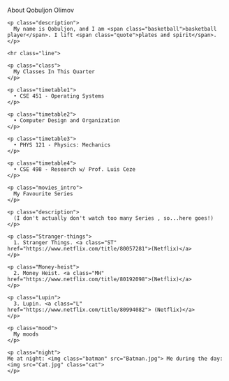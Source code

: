 <!DOCTYPE html>
<html>
  <head>
    <link rel="stylesheet" href="Websitecss.css">
   
  </head>
  <body>
    <p class="name">
      About Qobuljon Olimov
    </p>

    <p class="description">
      My name is Qobuljon, and I am <span class="basketball">basketball player</span>. I lift <span class="quote">plates and spirit</span>.
    </p>
    
    <hr class="line">

    <p class="class">
      My Classes In This Quarter
    </p>

    <p class="timetable1">
      • CSE 451 - Operating Systems
    </p>

    <p class="timetable2">
      • Computer Design and Organization
    </p>

    <p class="timetable3">
      • PHYS 121 - Physics: Mechanics
    </p>

    <p class="timetable4">
      • CSE 498 - Research w/ Prof. Luis Ceze
    </p>

    <p class="movies_intro">
      My Favourite Series
    </p>

    <p class="description">
      (I don't actually don't watch too many Series , so...here goes!)
    </p>

    <p class="Stranger-things">
      1. Stranger Things. <a class="ST" href="https://www.netflix.com/title/80057281">(Netflix)</a>
    </p>

    <p class="Money-heist">
      2. Money Heist. <a class="MH" href="https://www.netflix.com/title/80192098">(Netflix)</a>
    </p>

    <p class="Lupin">
      3. Lupin. <a class="L" href="https://www.netflix.com/title/80994082"> (Netflix)</a>
    </p>

    <p class="mood">
      My moods
    </p>

    <p class="night">
    Me at night: <img class="batman" src="Batman.jpg"> Me during the day: <img src="Cat.jpg" class="cat">
    </p>




  </body>
</html>
